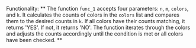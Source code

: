 Functionality: ** The function `func_1` accepts four parameters: `n`, `m`, `colors`, and `k`. It calculates the counts of colors in the `colors` list and compares them to the desired counts in `k`. If all colors have their counts matching, it returns 'YES'. If not, it returns 'NO'. The function iterates through the colors and adjusts the counts accordingly until the condition is met or all colors have been checked. **